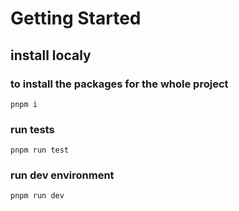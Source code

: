 # Getting Started

## install localy

### to install the packages for the whole project

`pnpm i`

### run tests

`pnpm run test`

### run dev environment

`pnpm run dev`
